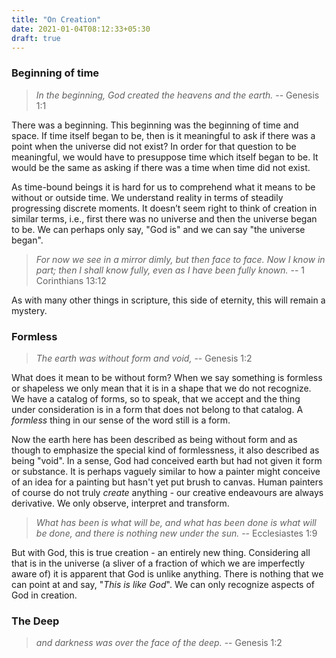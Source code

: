 ```yaml
---
title: "On Creation"
date: 2021-01-04T08:12:33+05:30
draft: true
---
```


### Beginning of time

> _In the beginning, God created the heavens and the earth._ -- Genesis 1:1

There was a beginning. This beginning was the beginning of time and space. If time itself began to be, then is it meaningful to ask if there was a point when the universe did not exist? In order for that question to be meaningful, we would have to presuppose time which itself began to be. It would be the same as asking if there was a time when time did not exist.

As time-bound beings it is hard for us to comprehend what it means to be without or outside time. We understand reality in terms of steadily progressing discrete moments. It doesn’t seem right to think of creation in similar terms, i.e., first there was no universe and then the universe began to be. We can perhaps only say, "God is" and we can say "the universe began".

> _For now we see in a mirror dimly, but then face to face. Now I know in part; then I shall know fully, even as I have been fully known._ -- 1 Corinthians 13:12

As with many other things in scripture, this side of eternity, this will remain a mystery.

### Formless

> _The earth was without form and void,_ -- Genesis 1:2

What does it mean to be without form? When we say something is formless or shapeless we only mean that it is in a shape that we do not recognize. We have a catalog of forms, so to speak, that we accept and the thing under consideration is in a form that does not belong to that catalog. A _formless_ thing in our sense of the word still is a form.

Now the earth here has been described as being without form and as though to emphasize the special kind of formlessness, it also described as being "void". In a sense, God had conceived earth but had not given it form or substance. It is perhaps vaguely similar to how a painter might conceive of an idea for a painting but hasn't yet put brush to canvas. Human painters of course do not truly _create_ anything - our creative endeavours are always derivative. We only observe, interpret and transform.

> _What has been is what will be, and what has been done is what will be done, and there is nothing new under the sun._ -- Ecclesiastes 1:9

But with God, this is true creation - an entirely new thing. Considering all that is in the universe (a sliver of a fraction of which we are imperfectly aware of) it is apparent that God is unlike anything. There is nothing that we can point at and say, "_This is like God_". We can only recognize aspects of God in creation.

### The Deep

> _and darkness was over the face of the deep._ -- Genesis 1:2

